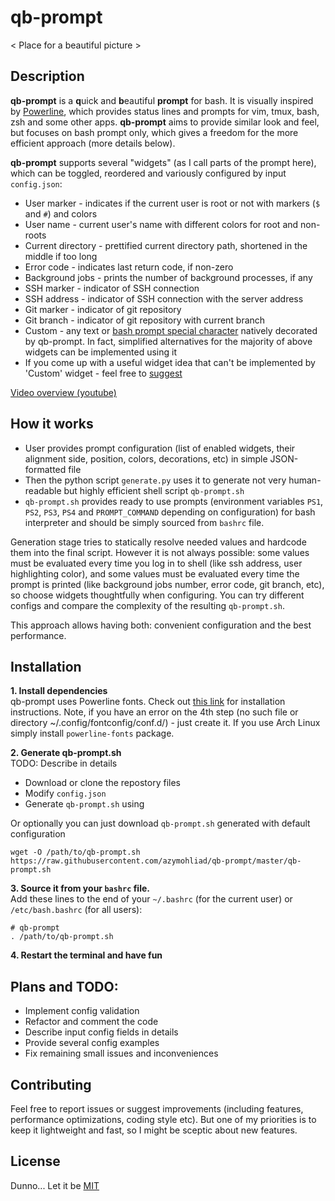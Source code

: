 # qb-prompt  

< Place for a beautiful picture >


## Description

**qb-prompt** is a **q**uick and **b**eautiful **prompt** for bash. It is visually inspired by [Powerline](https://github.com/powerline/powerline), which provides status lines and prompts for vim, tmux, bash, zsh and some other apps. **qb-prompt** aims to provide similar look and feel, but focuses on bash prompt only, which gives a freedom for the more efficient approach (more details below).

**qb-prompt** supports several "widgets" (as I call parts of the prompt here), which can be toggled, reordered and variously configured by input `config.json`:
* User marker - indicates if the current user is root or not with markers (`$` and `#`) and colors
* User name - current user's name with different colors for root and non-roots
* Current directory - prettified current directory path, shortened in the middle if too long
* Error code - indicates last return code, if non-zero
* Background jobs - prints the number of background processes, if any
* SSH marker - indicator of SSH connection
* SSH address - indicator of SSH connection with the server address
* Git marker - indicator of git repository
* Git branch - indicator of git repository with current branch
* Custom - any text or [bash prompt special character](https://www.gnu.org/software/bash/manual/bashref.html#Controlling-the-Prompt) natively decorated by qb-prompt. In fact, simplified alternatives for the majority of above widgets can be implemented using it
* If you come up with a useful widget idea that can't be implemented by 'Custom' widget - feel free to [suggest](https://github.com/azymohliad/qb-prompt/issues/new) 

[Video overview (youtube)](https://www.youtube.com/watch?v=7FGvnQuVvH4)


## How it works

* User provides prompt configuration (list of enabled widgets, their alignment side, position, colors, decorations, etc) in simple JSON-formatted file
* Then the python script `generate.py` uses it to  generate not very human-readable but highly efficient shell script `qb-prompt.sh`
* `qb-prompt.sh` provides ready to use prompts (environment variables `PS1`, `PS2`, `PS3`, `PS4` and `PROMPT_COMMAND` depending on configuration) for bash interpreter and should be simply sourced from `bashrc` file.

Generation stage tries to statically resolve needed values and hardcode them into the final script. However it is not always possible: some values must be evaluated every time you log in to shell (like ssh address, user highlighting color), and some values must be evaluated every time the prompt is printed (like background jobs number, error code, git branch, etc), so choose widgets thoughtfully when configuring. You can try different configs and compare the complexity of the resulting `qb-prompt.sh`.

This approach allows having both: convenient configuration and the best performance.


## Installation

**1. Install dependencies**  
qb-prompt uses Powerline fonts. Check out [this link](https://powerline.readthedocs.io/en/latest/installation/linux.html#fonts-installation) for installation instructions. Note, if you have an error on the 4th step (no such file or directory ~/.config/fontconfig/conf.d/) - just create it.
If you use Arch Linux simply install `powerline-fonts` package.

**2. Generate qb-prompt.sh**  
TODO: Describe in details
- Download or clone the repostory files
- Modify `config.json`
- Generate `qb-prompt.sh` using 

Or optionally you can just download `qb-prompt.sh` generated with default configuration
```
wget -O /path/to/qb-prompt.sh https://raw.githubusercontent.com/azymohliad/qb-prompt/master/qb-prompt.sh
```

**3. Source it from your `bashrc` file.**  
Add these lines to the end of your `~/.bashrc` (for the current user) or `/etc/bash.bashrc` (for all users):
```
# qb-prompt
. /path/to/qb-prompt.sh
```

**4. Restart the terminal and have fun**


## Plans and TODO:

* Implement config validation
* Refactor and comment the code
* Describe input config fields in details
* Provide several config examples
* Fix remaining small issues and inconveniences


## Contributing

Feel free to report issues or suggest improvements (including features, performance optimizations, coding style etc). But one of my priorities is to keep it lightweight and fast, so I might be sceptic about new features. 


## License

Dunno... Let it be [MIT](https://opensource.org/licenses/MIT)
